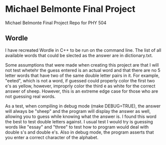 # Michael Belmonte Final Project
Michael Belmonte
Final Project Repo for PHY 504

## Wordle
I have recreated Wordle in C++ to be run on the command line.
The list of all available words that could be slected as the answer are in dictionary.txt.

Some assumptions that were made when creating this project are that I will not test whetehr the guess entered is an actual word and that there are no 5 letter words that have two of the same double letter pairs in it. For example, "eeted", which is not a word, if guessed could properly color the first two e's as yellow, however, improprly color the third e as white for the correct answer of sheep. However, this is an extreme edge case for those who are not guessing real words.

As a test, when compiling in debug mode (make DEBUG=TRUE), the answer will always be "sheep" and the program will display the answer as well, allowing you to guess while knowing what the answer is. I found this word the best to test double letters against. I usual test I would try is guessing words like "essay" and "three" to test how to program would deal with double s's and double e's. Also in debug mode, the program asserts that you enter a correct character of the alphabet.





